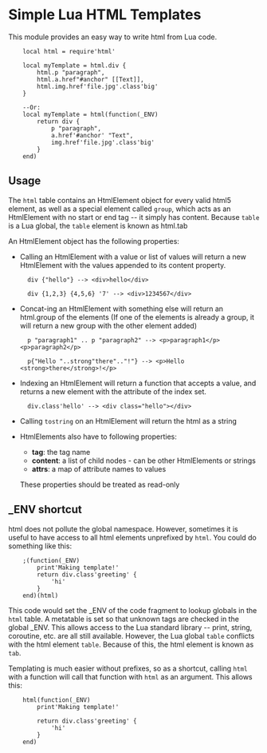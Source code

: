# Simple Lua HTML Templates

This module provides an easy way to write html from Lua code.

        local html = require'html'

        local myTemplate = html.div {
            html.p "paragraph",
            html.a.href"#anchor" [[Text]],
            html.img.href'file.jpg'.class'big'
        }

        --Or:
        local myTemplate = html(function(_ENV)
            return div {
                p "paragraph",
                a.href'#anchor' "Text",
                img.href'file.jpg'.class'big'
            }
        end)

## Usage

The `html` table contains an HtmlElement object for every valid html5 element, as well as a special
element called `group`, which acts as an HtmlElement with no start or end tag -- it simply has content.
Because `table` is a Lua global, the `table` element is known as html.tab

An HtmlElement object has the following properties:

- Calling an HtmlElement with a value or list of values will return a new HtmlElement with
  the values appended to its content property.

        div {"hello"} --> <div>hello</div>

        div {1,2,3} {4,5,6} '7' --> <div>1234567</div>


- Concat-ing an HtmlElement with something else will return an html.group of the elements
  (If one of the elements is already a group, it will return a new group with the other element added)

        p "paragraph1" .. p "paragraph2" --> <p>paragraph1</p><p>paragraph2</p>

        p{"Hello "..strong"there".."!"} --> <p>Hello <strong>there</strong>!</p> 

- Indexing an HtmlElement will return a function that accepts a value, and returns a new element with the
  attribute of the index set.

        div.class'hello' --> <div class="hello"></div>

- Calling `tostring` on an HtmlElement will return the html as a string

- HtmlElements also have to following properties:

    - **tag**: the tag name
    - **content**: a list of child nodes - can be other HtmlElements or strings
    - **attrs**: a map of attribute names to values

    These properties should be treated as read-only

## _ENV shortcut

html does not pollute the global namespace. However, sometimes it is useful to have access to all html elements
unprefixed by `html`. You could do something like this:

        ;(function(_ENV)
            print'Making template!'
            return div.class'greeting' {
                'hi'
            }
        end)(html)

This code would set the _ENV of the code fragment to lookup globals in the `html` table.
A metatable is set so that unknown tags are checked in the global _ENV. This allows access to the
Lua standard library -- print, string, coroutine, etc. are all still available. However, the Lua global
`table` conflicts with the html element `table`. Because of this, the html element is known as `tab`.

Templating is much easier without prefixes, so as a shortcut, calling `html` with a function will
call that function with `html` as an argument. This allows this:

        html(function(_ENV)
            print'Making template!'

            return div.class'greeting' {
                'hi'
            }
        end)